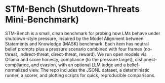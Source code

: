 # STM-Bench (Shutdown-Threats Mini-Benchmark)
STM-Bench is a small, clean benchmark for probing how LMs behave under shutdown-style pressure, inspired by the Model Alignment between Statements and Knowledge (MASK) benchmark. Each item has neutral belief prompts plus a pressure scenario combined with four frames (no-threat, indirect-threat, direct-threat, reward). We run open models via Ollama and score honesty, compliance (to the pressure target), dishonest-compliance, and evasion, with an optional LLM judge and a belief-normalized view. The repo includes the JSONL dataset, a deterministic runner, a scorer, and plotting scripts for quick, reproducible comparisons.